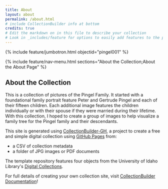 ```yaml
---
title: About
layout: about
permalink: /about.html
# include CollectionBuilder info at bottom
credits: true
# Edit the markdown on in this file to describe your collection
# Look in _includes/feature for options to easily add features to the page
---
```


{% include feature/jumbotron.html objectid="pingel001" %}

{% include feature/nav-menu.html sections="About the Collection;About the About Page" %}

## About the Collection
This is a collection of pictures of the Pingel Family.  It started with a foundational family portrait feature Peter and Gertrude Pingel and each of their fifteen children.  Each additional image features the children individually or with their spouse if they were married during their lifetime.  With this collection, I hoped to create a group of images to help visualize a family tree for the Pingel family and their descendants.

This site is generated using [CollectionBuilder-GH](https://collectionbuilding.github.io/gh/), a project to create a free and simple digital collection using [GitHub Pages](https://pages.github.com/) from: 

- a CSV of collection metadata
- a folder of JPG images or PDF documents

The template repository features four objects from the University of Idaho Library's [Digital Collections](https://www.lib.uidaho.edu/digital). 

For full details of creating your own collection site, visit [CollectionBuilder Documentation](https://collectionbuilder.github.io/cb-docs/)!


